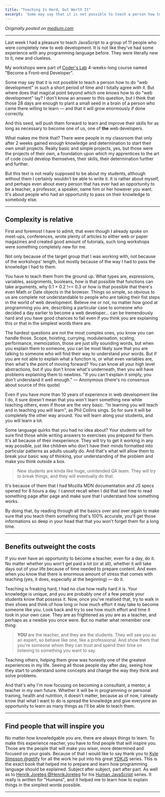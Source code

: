 ```yaml
---
title: "Teaching Is Hard, but Worth It"
excerpt: 'Some may say that it is not possible to teach a person how to do "web development" in such a short period of time and I totally agree with it. But where does that magical point beyond which one knows how to do "web development" lay? I don''t know an answer to this question, but I think that those 28 days are enough to plant a small seed in a brain of a person who came there willing to learn — and that it will grow enormously if done correctly.'
---
```


_Originally posted on [medium.com](https://medium.com/age-of-awareness/teaching-is-hard-e467bc2c766b)_

---

Last week I had a pleasure to teach JavaScript to a group of 11 people who were completely new to web development. It is not like they've had some experience with any programming language before. They were literally new to it, new and clueless.

My workshops were part of [Coder's Lab](http://www.coderslab.pl/en/) 4-weeks-long course named "Become a Front-end Developer".

Some may say that it is not possible to teach a person how to do "web development" in such a short period of time and I totally agree with it. But where does that magical point beyond which one knows how to do "web development" lay? I don't know an answer to this question, but I think that those 28 days are enough to plant a small seed in a brain of a person who came there willing to learn — and that it will grow enormously if done correctly.

And this seed, will push them forward to learn and improve their skills for as long as necessary to become one of us, one of **the** web developers.

What makes me think that? There were people in my classroom that only after 2 weeks gained enough knowledge and determination to start their own small projects. Really basic and simple projects, yes, but those were the projects of their own, a foundation upon which my apprentices to the art of code could develop themselves, their skills, their determination further and further.

But this text is not really supposed to be about my students, although without them I certainly wouldn't be able to write it. It is rather about myself, and perhaps even about every person that has ever had an opportunity to be a teacher, a professor, a speaker, name him or her however you want. It's about people who had an opportunity to pass on their knowledge to somebody else.

---

## Complexity is relative

First and foremost I have to admit, that even though I already spoke on meet-ups, conferences, wrote plenty of articles to either web or paper magazines and created good amount of tutorials, such long workshops were something completely new for me.

Not only because of the target group that I was working with, not because of the workshops' length, but mostly because of the way I had to pass the knowledge I had to them.

You have to teach them from the ground up. What types are, expressions, variables, assignments, booleans, how is that possible that functions can take arguments, why 0.1 + 0.2 !== 0.3 or how is that possible that there's even Math or Date objects in the browser. Things so simple, so obvious to us are complete not understandable to people who are taking their fist steps in the world of web development. Believe me or not, no matter how good at programming you are, describing a particular case to someone who decided a day earlier to become a web developer… can be tremendously hard and you have good chances to fail even if you think you are explaining this or that in the simplest words there are.

The hardest questions are not the most complex ones, you know you can handle those. Scope, hoisting, currying, modularisation, scaling, performance, memoization, those are just silly sounding words, but when you explain them to someone, you can be most likely sure that you are talking to someone who will find their way to understand your words. But if you are not able to explain what a function is, or what even variables are, then what's the point of moving forward? You can know all your high level abstractions, but if you don't know what's underneath, then you will have problems explaining them to newbies. "If you can't explain it simply, you don't understand it well enough." — Anonymous (there's no consensus about source of this quote)

Even if you have more than 10 years of experience in web development like I do, it sure doesn't mean that you won't learn something new while teaching others, even if those are the very basic. "In learning you will teach and in teaching you will learn", as Phil Collins sings. So for sure it will be completely the other way around. You will learn along your students, and you will learn a lot.

Some language quirks that you had no idea about? Your students will for sure find those while writing answers to exercises you prepared for them. It's all because of their inexperience. They will try to get it working in any way possible, just like children who don't have their minds formatted into particular patterns as adults usually do. And that's what will allow them to break your basic way of thinking, your understanding of the problem and make you think outside a box.

> New students are kinda like huge, unintended QA team. They will try to break
> things, and they will eventually do that.

It's because of them that I had Mozilla MDN documentation and JS specs opened for 8 hours a day. I cannot recall when I did that last time to read something page after page and make sure that I understand how something works.

By doing that, by reading through all the basics over and over again to make sure that you teach them something that's 100% accurate, you'll get those informations so deep in your head that that you won't forget them for a long time.

---

## Benefits outweight the costs

If you ever have an opportunity to become a teacher, even for a day, do it. No matter whether you won't get paid a lot (or at all), whether it will take days out of your life because of time needed to prepare content. And even when you know that there is enormous amount of stress that comes with teaching (yes, it does, especially at the beginning) — do it.

Teaching is freaking hard, I had no clue how really hard it is. Your knowledge is unique, and you are probably one of a few people your students know that possess it. Now, once you've realised that, try to walk in their shoes and think of how long or how much effort it may take to become someone like you. Look back and try to see how much effort and time it took in your own case. They are as frightened as you are as a teacher, and perhaps as a newbie you once were. But no matter what remember one thing:

> **YOU** are the teacher, and they are the students. They will see you as an
> expert, so behave like one, like a professional. And show them that you're someone whom they can trust and spend their time on listening to something you want to say.

Teaching others, helping them grow was honestly one of the greatest experiences in my life. Seeing all those people day after day, seeing how they start to understand some concepts and change the way they think and solve problems.

And that's why I'm now focusing on becoming a consultant, a mentor, a teacher in my own future. Whether it will be in programming or personal training, health and nutrition, it doesn't matter, because as of now, I already know that what I want to do is spread the knowledge and give everyone an opportunity to learn as many things as I'll be able to teach them.

---

## Find people that will inspire you

No matter how knowledgable you are, there are always things to learn. To make this experience reacher, you have to find people that will inspire you. Those are the people that will make you wiser, more determined and focused on your goals. Because of that I would like to say thank you to [Kyle Simpson @getify](https://twitter.com/getify) for all the work he put into his great [YDKJS](https://github.com/getify/You-Dont-Know-JS) series. This is the exact book that helped me to prepare and learn how programming language should be explained. Subject after subject, part after part. As well as to [Henrik Joreteg @HenrikJoreteg](https://twitter.com/HenrikJoreteg) for his [Human JavaScript](http://humanjavascript.com/) series. It really is written for "Humans", and it helped me to learn how to explain things in the simplest words possible.

---
